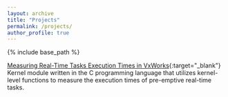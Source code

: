 ```yaml
---
layout: archive
title: "Projects"
permalink: /projects/
author_profile: true
---
```


{% include base_path %}

[Measuring Real-Time Tasks Execution Times in VxWorks](https://github.com/axel-ra/Real-Time-Execution-Times-using-VxWorks.git){:target="_blank"}\
Kernel module written in the C programming language that utilizes kernel-level functions to measure the execution times of pre-emptive real-time tasks.<br/>
